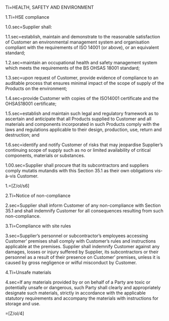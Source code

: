 
Ti=HEALTH, SAFETY AND ENVIRONMENT

1.Ti=HSE compliance

1.0.sec=Supplier shall: 

1.1.sec=establish, maintain and demonstrate to the reasonable satisfaction of Customer an environmental management system and organisation compliant with the requirements of ISO 14001 (or above), or an equivalent standard;

1.2.sec=maintain an occupational health and safety management system which meets the requirements of the BS OHSAS 18001 standard;

1.3.sec=upon request of Customer, provide evidence of compliance to an auditable process that ensures minimal impact of the scope of supply of the Products on the environment;

1.4.sec=provide Customer with copies of the ISO14001 certificate and the OHSAS18001 certificate;

1.5.sec=establish and maintain such legal and regulatory framework as to ascertain and anticipate that all Products supplied to Customer and all materials and components incorporated in such Products comply with the laws and regulations applicable to their design, production, use, return and destruction; and

1.6.sec=identify and notify Customer of risks that may jeopardise Supplier’s continuing scope of supply such as no or limited availability of critical components, materials or substances.

1.00.sec=Supplier shall procure that its subcontractors and suppliers comply mutatis mutandis with this Section 35.1 as their own obligations vis-à-vis Customer.

1.=[Z/ol/s6]

2.Ti=Notice of non-compliance

2.sec=Supplier shall inform Customer of any non-compliance with Section 35.1 and shall indemnify Customer for all consequences resulting from such non-compliance.

3.Ti=Compliance with site rules

3.sec=Supplier’s personnel or subcontractor’s employees accessing Customer’ premises shall comply with Customer’s rules and instructions applicable at the premises. Supplier shall indemnify Customer against any damages, losses or injury suffered by Supplier, its subcontractors or their personnel as a result of their presence on Customer’ premises, unless it is caused by gross negligence or wilful misconduct by Customer.

4.Ti=Unsafe materials

4.sec=If any materials provided by or on behalf of a Party are toxic or potentially unsafe or dangerous, such Party shall clearly and appropriately designate such materials, strictly in accordance with the applicable statutory requirements and accompany the materials with instructions for storage and use.

=[Z/ol/4]
